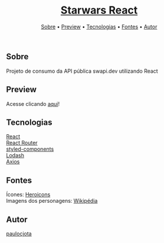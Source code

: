 <h1 align="center">
    <a href="#" target="_blank">
        Starwars React
    </a>
</h1>

<p align="center">
 <a href="#sobre">Sobre</a> •
 <a href="#preview">Preview</a> •
 <a href="#Tecnologias">Tecnologias</a> •
  <a href="#Fontes">Fontes</a> •
 <a href="#autor">Autor</a>
</p>

<br/>

## Sobre
Projeto de consumo da API pública swapi.dev utilizando React

## Preview
Acesse clicando <a target="_blank" href="#">aqui</a>!

## Tecnologias
<a href="https://pt-br.reactjs.org/">React</a><br>
<a href="https://reactrouter.com/">React Router</a><br>
<a href="https://styled-components.com/">styled-components</a><br>
<a href="https://lodash.com/">Lodash</a><br>
<a href="https://axios-http.com/ptbr/docs/intro">Axios</a><br>

## Fontes
Ícones: <a href="https://heroicons.com/">Heroicons</a><br>
Imagens dos personagens: <a href="https://pt.wikipedia.org">Wikipédia</a><br>

## Autor
[paulocjota](https://github.com/paulocjota)